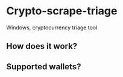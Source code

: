 # Crypto-scrape-triage
Windows, cryptocurrency triage tool.

## How does it work?

## Supported wallets?

